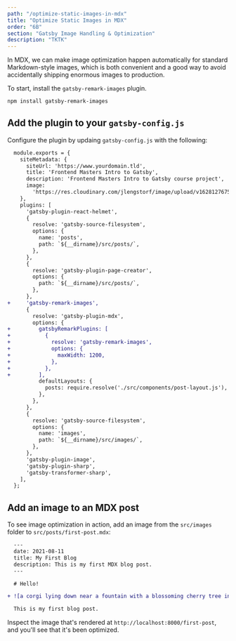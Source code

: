 ```yaml
---
path: "/optimize-static-images-in-mdx"
title: "Optimize Static Images in MDX"
order: "6B"
section: "Gatsby Image Handling & Optimization"
description: "TKTK"
---
```


In MDX, we can make image optimization happen automatically for standard Markdown-style images, which is both convenient and a good way to avoid accidentally shipping enormous images to production.

To start, install the `gatsby-remark-images` plugin.

```bash
npm install gatsby-remark-images
```

## Add the plugin to your `gatsby-config.js`

Configure the plugin by updaing `gatsby-config.js` with the following:

```diff
  module.exports = {
    siteMetadata: {
      siteUrl: 'https://www.yourdomain.tld',
      title: 'Frontend Masters Intro to Gatsby',
      description: 'Frontend Masters Intro to Gatsby course project',
      image:
        'https://res.cloudinary.com/jlengstorf/image/upload/v1628127675/frontend-masters/gatsby-intro/share-image.jpg',
    },
    plugins: [
      'gatsby-plugin-react-helmet',
      {
        resolve: 'gatsby-source-filesystem',
        options: {
          name: 'posts',
          path: `${__dirname}/src/posts/`,
        },
      },
      {
        resolve: 'gatsby-plugin-page-creator',
        options: {
          path: `${__dirname}/src/posts/`,
        },
      },
+     'gatsby-remark-images',
      {
        resolve: 'gatsby-plugin-mdx',
        options: {
+         gatsbyRemarkPlugins: [
+           {
+             resolve: 'gatsby-remark-images',
+             options: {
+               maxWidth: 1200,
+             },
+           },
+         ],
          defaultLayouts: {
            posts: require.resolve('./src/components/post-layout.js'),
          },
        },
      },
      {
        resolve: 'gatsby-source-filesystem',
        options: {
          name: 'images',
          path: `${__dirname}/src/images/`,
        },
      },
      'gatsby-plugin-image',
      'gatsby-plugin-sharp',
      'gatsby-transformer-sharp',
    ],
  };
```

## Add an image to an MDX post

To see image optimization in action, add an image from the `src/images` folder to `src/posts/first-post.mdx`:

```diff
  ---
  date: 2021-08-11
  title: My First Blog
  description: This is my first MDX blog post.
  ---

  # Hello!

+ ![a corgi lying down near a fountain with a blossoming cherry tree in the background](../images/shiangling-RQbwjCKWxQw-unsplash.jpg)

  This is my first blog post.
```

Inspect the image that's rendered at `http://localhost:8000/first-post`, and you'll see that it's been optimized.
